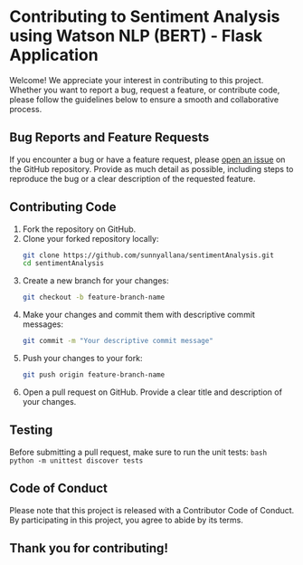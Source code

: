 # Contributing to Sentiment Analysis using Watson NLP (BERT) - Flask Application

Welcome! We appreciate your interest in contributing to this project. Whether you want to report a bug, request a feature, or contribute code, please follow the guidelines below to ensure a smooth and collaborative process.

## Bug Reports and Feature Requests

If you encounter a bug or have a feature request, please [open an issue](https://github.com/sunnyallana/sentimentAnalysis/issues) on the GitHub repository. Provide as much detail as possible, including steps to reproduce the bug or a clear description of the requested feature.

## Contributing Code

1. Fork the repository on GitHub.
2. Clone your forked repository locally:
    ```bash
    git clone https://github.com/sunnyallana/sentimentAnalysis.git
    cd sentimentAnalysis
    ```
3. Create a new branch for your changes:
    ```bash
    git checkout -b feature-branch-name
    ```
4. Make your changes and commit them with descriptive commit messages:
    ```bash
    git commit -m "Your descriptive commit message"
    ```
5. Push your changes to your fork:
    ```bash
    git push origin feature-branch-name
    ```
6. Open a pull request on GitHub. Provide a clear title and description of your changes.

## Testing
Before submitting a pull request, make sure to run the unit tests:
    ```bash
    python -m unittest discover tests
    ```
## Code of Conduct
Please note that this project is released with a Contributor Code of Conduct. By participating in this project, you agree to abide by its terms.

## Thank you for contributing!
